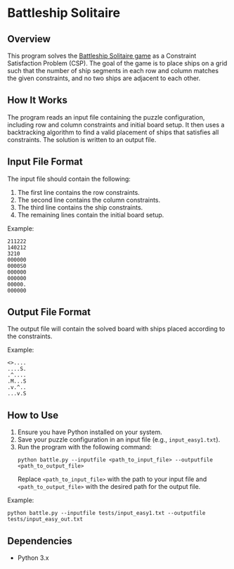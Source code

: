 # Battleship Solitaire

## Overview

This program solves the [Battleship Solitaire game](<https://en.wikipedia.org/wiki/Battleship_(game)>) as a Constraint Satisfaction Problem (CSP). The goal of the game is to place ships on a grid such that the number of ship segments in each row and column matches the given constraints, and no two ships are adjacent to each other.

## How It Works

The program reads an input file containing the puzzle configuration, including row and column constraints and initial board setup. It then uses a backtracking algorithm to find a valid placement of ships that satisfies all constraints. The solution is written to an output file.

## Input File Format

The input file should contain the following:

1. The first line contains the row constraints.
2. The second line contains the column constraints.
3. The third line contains the ship constraints.
4. The remaining lines contain the initial board setup.

Example:

```
211222
140212
3210
000000
0000S0
000000
000000
00000.
000000
```

## Output File Format

The output file will contain the solved board with ships placed according to the constraints.

Example:

```
<>....
....S.
.^....
.M...S
.v.^..
...v.S
```

## How to Use

1. Ensure you have Python installed on your system.
2. Save your puzzle configuration in an input file (e.g., `input_easy1.txt`).
3. Run the program with the following command:
   ```
   python battle.py --inputfile <path_to_input_file> --outputfile <path_to_output_file>
   ```
   Replace `<path_to_input_file>` with the path to your input file and `<path_to_output_file>` with the desired path for the output file.

Example:

```
python battle.py --inputfile tests/input_easy1.txt --outputfile tests/input_easy_out.txt
```

## Dependencies

- Python 3.x
